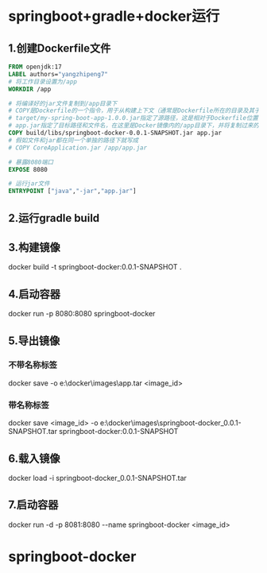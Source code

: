 # springboot+gradle+docker运行
##  1.创建Dockerfile文件
```dockerfile
FROM openjdk:17
LABEL authors="yangzhipeng7"
# 将工作目录设置为/app
WORKDIR /app

# 将编译好的jar文件复制到/app目录下
# COPY是Dockerfile的一个指令，用于从构建上下文（通常是Dockerfile所在的目录及其子目录）复制文件或目录到Docker镜像中。
# target/my-spring-boot-app-1.0.0.jar指定了源路径，这是相对于Dockerfile位置的路径。在这个例子中，它指的是构建Spring Boot应用后生成的jar文件的路径。这个文件在构建Docker镜像之前必须存在于该路径下。
# app.jar指定了目标路径和文件名，在这里是Docker镜像内的/app目录下，并将复制过来的文件重命名为app.jar。如果目标路径不存在，Docker会自动创建这个目录。
COPY build/libs/springboot-docker-0.0.1-SNAPSHOT.jar app.jar
# 假如文件和jar都在同一个单独的路径下就写成
# COPY CoreApplication.jar /app/app.jar

# 暴露8080端口
EXPOSE 8080

# 运行jar文件
ENTRYPOINT ["java","-jar","app.jar"]

```
##  2.运行gradle build
## 3.构建镜像
docker build -t springboot-docker:0.0.1-SNAPSHOT .
## 4.启动容器
docker run -p 8080:8080 springboot-docker

## 5.导出镜像
### 不带名称标签
docker save -o   e:\docker\images\app.tar <image_id>
### 带名称标签
docker save  <image_id> -o e:\docker\images\springboot-docker_0.0.1-SNAPSHOT.tar springboot-docker:0.0.1-SNAPSHOT

## 6.载入镜像
docker load -i springboot-docker_0.0.1-SNAPSHOT.tar 

## 7.启动容器
docker run -d -p 8081:8080 --name springboot-docker <image_id>
# springboot-docker
